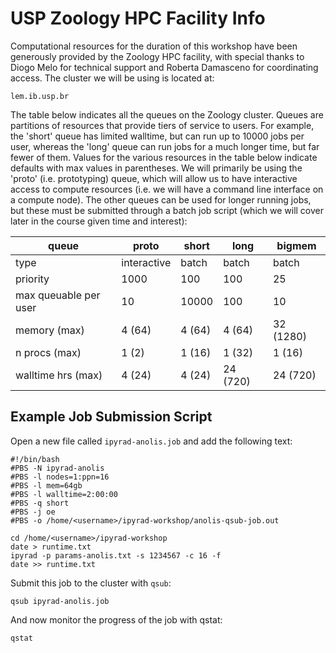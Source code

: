 # USP Zoology HPC Facility Info
Computational resources for the duration of this workshop have been generously provided by the Zoology HPC facility, with special thanks to Diogo Melo for technical support and Roberta Damasceno for coordinating access. The cluster we will be using is located at:

```
lem.ib.usp.br
```

The table below indicates all the queues on the Zoology cluster. Queues are partitions of resources that provide tiers of service to users. For example, the 'short' queue has limited walltime, but can run up to 10000 jobs per user, whereas the 'long' queue can run jobs for a much longer time, but far fewer of them. Values for the various resources in the table below indicate defaults with max values in parentheses. We will primarily be using the 'proto' (i.e. prototyping) queue, which will allow us to have interactive access to compute resources (i.e. we will have a command line interface on a compute node). The other queues can be used for longer running jobs, but these must be submitted through a batch job script (which we will cover later in the course given time and interest):

queue   |   proto   | short | long | bigmem
----- | ----- | ----- | ---- | ------
type    |   interactive | batch | batch | batch
priority    |   1000    | 100   | 100   | 25
max queuable per user   |   10  | 10000 | 100   | 10
memory (max)  | 4 (64)    | 4 (64)    | 4 (64)    | 32 (1280)
n procs (max) | 1 (2) | 1 (16)    | 1 (32)    | 1 (16)
walltime hrs (max)  | 4 (24)    | 4 (24)    | 24 (720) |    24 (720)

## Example Job Submission Script

Open a new file called `ipyrad-anolis.job` and add the following text:
```
#!/bin/bash
#PBS -N ipyrad-anolis
#PBS -l nodes=1:ppn=16
#PBS -l mem=64gb
#PBS -l walltime=2:00:00
#PBS -q short
#PBS -j oe
#PBS -o /home/<username>/ipyrad-workshop/anolis-qsub-job.out

cd /home/<username>/ipyrad-workshop
date > runtime.txt
ipyrad -p params-anolis.txt -s 1234567 -c 16 -f
date >> runtime.txt
```

Submit this job to the cluster with `qsub`:

```
qsub ipyrad-anolis.job
```

And now monitor the progress of the job with qstat:

```
qstat
```
